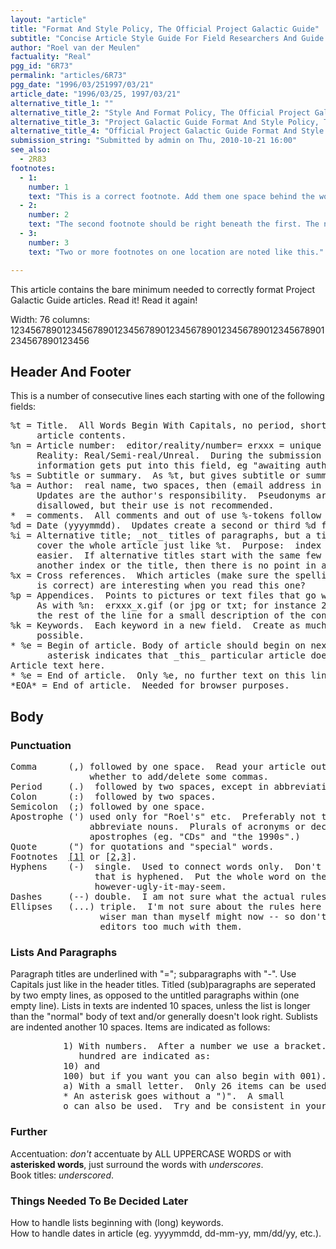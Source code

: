 ```yaml
---
layout: "article"
title: "Format And Style Policy, The Official Project Galactic Guide"
subtitle: "Concise Article Style Guide For Field Researchers And Guide Editors"
author: "Roel van der Meulen"
factuality: "Real"
pgg_id: "6R73"
permalink: "articles/6R73"
pgg_date: "1996/03/251997/03/21"
article_date: "1996/03/25, 1997/03/21"
alternative_title_1: ""
alternative_title_2: "Style And Format Policy, The Official Project Galactic Guide"
alternative_title_3: "Project Galactic Guide Format And Style Policy, The Official"
alternative_title_4: "Official Project Galactic Guide Format And Style Policy, The"
submission_string: "Submitted by admin on Thu, 2010-10-21 16:00"
see_also:
  - 2R83
footnotes: 
  - 1:
    number: 1
    text: "This is a correct footnote. Add them one space behind the word it refers to, and only after that (if necessary) a period."
  - 2:
    number: 2
    text: "The second footnote should be right beneath the first. The next line should be indented as far as the first. The end of the text in the body and the beginning of the footnotes are separated by one line."
  - 3:
    number: 3
    text: "Two or more footnotes on one location are noted like this."

---
```

<div>
<p>This article contains the bare minimum needed to correctly format Project Galactic Guide articles. Read it! Read it again!</p>
<p>Width: 76 columns: 1234567890123456789012345678901234567890123456789012345678901234567890123456</p>
<h2>Header And Footer</h2>
<p>This is a number of consecutive lines each starting with one of the following fields:</p>
<pre>
%t = Title.  All Words Begin With Capitals, no period, short, covers the
     article contents.
%n = Article number:  editor/reality/number= erxxx = unique number.
     Reality: Real/Semi-real/Unreal.  During the submission process status
     information gets put into this field, eg "awaiting author approval".
%s = Subtitle or summary.  As %t, but gives subtitle or summary.
%a = Author:  real name, two spaces, then (email address in brackets).
     Updates are the author's responsibility.  Pseudonyms are not
     disallowed, but their use is not recommended.
*  = comments.  All comments and out of use %-tokens follow an asterisk.
%d = Date (yyyymmdd).  Updates create a second or third %d field.
%i = Alternative title; _not_ titles of paragraphs, but a title that would
     cover the whole article just like %t.  Purpose:  index browsing made
     easier.  If alternative titles start with the same few letters as
     another index or the title, then there is no point in adding it.
%x = Cross references.  Which articles (make sure the spelling of the titles
     is correct) are interesting when you read this one?
%p = Appendices.  Points to pictures or text files that go with the article.
     As with %n:  erxxx_x.gif (or jpg or txt; for instance 2R64_1.GIF).  Use
     the rest of the line for a small description of the contents.
%k = Keywords.  Each keyword in a new field.  Create as much useful ones as
     possible.
* %e = Begin of article. Body of article should begin on next line.  The
       asterisk indicates that _this_ particular article doesn't end here.
Article text here.
* %e = End of article.  Only %e, no further text on this line.
*EOA* = End of article.  Needed for browser purposes.
</pre>
<h2>Body</h2>
<h3>Punctuation</h3>
<pre>
Comma      (,) followed by one space.  Read your article out loud to see
               whether to add/delete some commas.
Period     (.)  followed by two spaces, except in abbreviations.
Colon      (:)  followed by two spaces.
Semicolon  (;) followed by one space.
Apostrophe (') used only for "Roel's" etc.  Preferably not to use to
               abbreviate nouns.  Plurals of acronyms or decades don't have
               apostrophes (eg. "CDs" and "the 1990s".)
Quote      (") for quotations and "special" words.
Footnotes  <a href="#footnote-body.1" name="footnote-link.1" class="footnote-link">[1]</a> or [<a href="#footnote-body.2" name="footnote-link.2" class="footnote-link">2</a>,<a href="#footnote-body.3" name="footnote-link.3" class="footnote-link">3</a>].
Hyphens    (-)  single.  Used to connect words only.  Don't break off a word
                that is hyphened.  Put the whole word on the next line
                however-ugly-it-may-seem.
Dashes     (--) double.  I am not sure what the actual rules are...
Ellipses   (...) triple.  I'm not sure about the rules here either -- a
                 wiser man than myself might now -- so don't confuse the
                 editors too much with them.
</pre>
<h3>Lists And Paragraphs</h3>
<p>Paragraph titles are underlined with "="; subparagraphs with "-". Use Capitals just like in the header titles. Titled (sub)paragraphs are seperated by two empty lines, as opposed to the untitled paragraphs within (one empty line). Lists in texts are indented 10 spaces, unless the list is longer than the "normal" body of text and/or generally doesn't look right. Sublists are indented another 10 spaces. Items are indicated as follows:</p>
<pre>
          1) With numbers.  After a number we use a bracket.  Ten and
             hundred are indicated as:
          10) and
          100) but if you want you can also begin with 001).
          a) With a small letter.  Only 26 items can be used here.
          * An asterisk goes without a ")".  A small
          o can also be used.  Try and be consistent in your article.
</pre>
<h3>Further</h3>
<p>Accentuation: <em>don't</em> accentuate by ALL UPPERCASE WORDS or with <strong>asterisked words</strong>, just surround the words with <em>underscores</em>.<br>
Book titles: <em>underscored</em>.</p>
<h3>Things Needed To Be Decided Later</h3>
<p>How to handle lists beginning with (long) keywords.<br>
How to handle dates in article (eg. yyyymmdd, dd-mm-yy, mm/dd/yy, etc.).</p>
</div>
